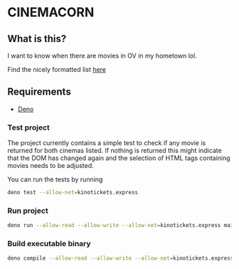 # CINEMACORN

## What is this?

I want to know when there are movies in OV in my hometown lol.

Find the nicely formatted list
[here](https://github.com/julic0rn/cinemacorn/releases)

## Requirements

- [Deno](https://docs.deno.com/runtime/manual/getting_started/installation/)

### Test project

The project currently contains a simple test to check if any movie is returned
for both cinemas listed. If nothing is returned this might indicate that the DOM
has changed again and the selection of HTML tags containing movies needs to be
adjusted.

You can run the tests by running

```sh
deno test --allow-net=kinotickets.express
```

### Run project

```sh
deno run --allow-read --allow-write --allow-net=kinotickets.express main.ts
```

### Build executable binary

```sh
deno compile --allow-read --allow-write --allow-net=kinotickets.express main.ts --output cinemacorn
```
